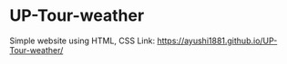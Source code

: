 # UP-Tour-weather
Simple website using HTML, CSS
Link: https://ayushi1881.github.io/UP-Tour-weather/
